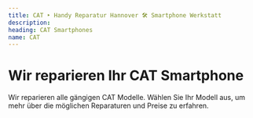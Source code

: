 ```yaml
---
title: CAT ‣ Handy Reparatur Hannover 🛠️ Smartphone Werkstatt
description: 
heading: CAT Smartphones
name: CAT
---
```


# Wir reparieren Ihr CAT Smartphone
Wir reparieren alle gängigen CAT Modelle. Wählen Sie Ihr Modell aus, um mehr über die möglichen Reparaturen und Preise zu erfahren.